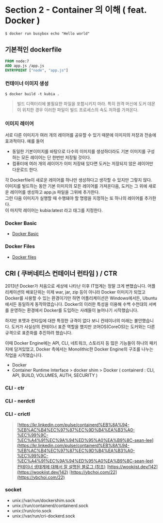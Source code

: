 # Section 2 - Container 의 이해 ( feat. Docker )

```shell
$ docker run busybox echo "Hello world"
```

## 기본적인 dockerfile

```dockerfile
FROM node:7 
ADD app.js /app.js 
ENTRYPOINT ["node", "app.js"]
```

### 컨테이너 이미지 생성

```shell
$ docker build -t kubia . 
```

> 빌드 디렉터리에 불필요한 파일을 포함시키지 마라. 특히 원격 머신에 도커 데몬이 위치한 경우 이러한 파일이 빌드 프로세스의 속도 저하를 가져온다.

### 이미지 레이어

서로 다른 이미지가 여러 개의 레이어를 공유할 수 있기 때문에 이미지의 저장과 전송에 효과적이다. 예를 들어

- 동일한 기본이미지를 바탕으로 다수의 이미지를 생성하더라도 기본 이미지를 구성하는 모든 레이어는 단 한번만 저장될 것이다.
- 컴퓨터에 여러 개의 레이어가 이미 저장돼 있다면 도커는 저장되지 않은 레이어만 다운로드 한다.

각 Dockerfile이 새로운 레이어를 하나만 생성하다고 생각할 수 있지만 그렇지 않다.  
이미지를 빌드하는 동안 기본 이미지의 모든 레이어를 가져온다음, 도커는 그 위에 새로운 레이어를 생성하고 app.js 파일을 그위에 추가한다.  
그런 다음 이미지가 실행할 때 수행돼야 할 명령을 지정하는 또 하나의 레이어를 추가한다.  
이 마지막 레이어는 kubia:latest 라고 태그를 지정한다. 

### Docker Basic 

- [Docker Basic](https://github.com/keepinmindsh/lines_kubernetes/tree/main/003_Docker_Basic) 

### Docker Files 

- [Docker files](https://github.com/keepinmindsh/lines_kubernetes/tree/main/004_DockerFiles)

## CRI ( 쿠버네티스 컨테이너 런타임 ) / CTR 

2013년 Docker가 처음으로 세상에 나타난 이후 IT업계는 정말 크게 변했습니다. 어플리케이션의 배포단위는 이제 war, jar, zip 등이 아니라 Docker 이미지가 되었고 Docker를 사용할 수 있는 환경이기만 하면 어플리케이션은 Windows에서든, Ubuntu에서든 동일하게 동작하였습니다. Docker의 이러한 특성을 이용해 수백 수천대의 서버를 운영하는 환경에서 Docker를 도입하는 사례들이 늘어나기 시작했습니다.

하지만 포맷과 런타임에 대한 특정한 규격이 없다 보니 컨테이너의 미래는 불안했습니다. 도커가 사실상의 컨테이너 표준 역할을 했지만 코어OS(CoreOS)는 도커와는 다른 규격으로 표준화를 추진하려 했습니다.

이때 Docker Engine에는 API, CLI, 네트워크, 스토리지 등 많은 기능들이 하나의 패키지에 담겨있었고, Docker 측에서는 Monolithic한 Docker Engine의 구조를 나누는 작업을 시작했습니다.

- Docker 
- Container Runtime Interface > docker shim > Docker ( containerd : CLI, API, BUILD, VOLUMES, AUTH, SECURITY )

### CLI - ctr 
### CLI - nerdctl 
### CLI - crictl

> [https://kr.linkedin.com/pulse/containerd%EB%8A%94-%EB%AC%B4%EC%97%87%EC%9D%B4%EA%B3%A0-%EC%99%9C-%EC%A4%91%EC%9A%94%ED%95%A0%EA%B9%8C-sean-lee](https://kr.linkedin.com/pulse/containerd%EB%8A%94-%EB%AC%B4%EC%97%87%EC%9D%B4%EA%B3%A0-%EC%99%9C-%EC%A4%91%EC%9A%94%ED%95%A0%EA%B9%8C-sean-lee)
> [컨테이너 생태계에 대해서 잘 설명된 블로그 (참조)](https://blog.siner.io/2021/10/23/container-ecosystem/)
> [https://wookiist.dev/142](https://wookiist.dev/142)
> [https://ybchoi.com/22](https://ybchoi.com/22)

### socket 

- unix://var/run/dockershim.sock
- unix://run/containerd/containerd.sock
- unix://run/crio.sock 
- unix://var/run/cri-dockerd.sock 